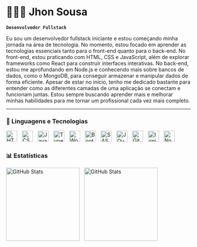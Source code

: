 # 👨🏻‍💻 Jhon Sousa

**`Desenvolvedor Fullstack`**

Eu sou um desenvolvedor fullstack iniciante e estou começando minha jornada na área de tecnologia. No momento, estou focado em aprender as tecnologias essenciais tanto para o front-end quanto para o back-end. No front-end, estou praticando com HTML, CSS e JavaScript, além de explorar frameworks como React para construir interfaces interativas. No back-end, estou me aprofundando em Node.js e conhecendo mais sobre bancos de dados, como o MongoDB, para conseguir armazenar e manipular dados de forma eficiente. Apesar de estar no início, tenho me dedicado bastante para entender como as diferentes camadas de uma aplicação se conectam e funcionam juntas. Estou sempre buscando aprender mais e melhorar minhas habilidades para me tornar um profissional cada vez mais completo.

---

### 🤖 Linguagens e Tecnologias

<img 
    align="left" 
    alt="HTML"
    title="HTML" 
    width="30px" 
    style="padding-right: 10px;" 
    src="https://cdn.jsdelivr.net/gh/devicons/devicon@latest/icons/html5/html5-original.svg" 
/>
<img 
    align="left" 
    alt="CSS" 
    title="CSS"
    width="30px" 
    style="padding-right: 10px;" 
    src="https://cdn.jsdelivr.net/gh/devicons/devicon@latest/icons/css3/css3-original.svg" 
/>
<img 
    align="left" 
    alt="JavaScript" 
    title="JavaScript"
    width="30px" 
    style="padding-right: 10px;" 
    src="https://cdn.jsdelivr.net/gh/devicons/devicon@latest/icons/javascript/javascript-original.svg" 
/>
<img 
    align="left" 
    alt="TypeScript"
    title="TypeScript" 
    width="30px" 
    style="padding-right: 10px;" 
    src="https://cdn.jsdelivr.net/gh/devicons/devicon@latest/icons/typescript/typescript-original.svg" 
/>
<img 
    align="left" 
    alt="Wordpress.js" 
    title="Wordpress.js"
    width="30px"
    style="padding-right: 10px;"
    src="https://cdn.jsdelivr.net/gh/devicons/devicon@latest/icons/wordpress/wordpress-plain.svg"          
/>
<img 
    align="left" 
    alt="Bootstrap"
    title="Bootstrap" 
    width="30px" 
    style="padding-right: 10px;" 
    src="https://cdn.jsdelivr.net/gh/devicons/devicon@latest/icons/bootstrap/bootstrap-original.svg" 
/>
<img 
    align="left" 
    alt="SASS" 
    title="SASS"
    width="30px" 
    style="padding-right: 10px;" 
    src="https://cdn.jsdelivr.net/gh/devicons/devicon@latest/icons/sass/sass-original.svg" 
/>

<img 
    align="left" 
    alt="JQuery" 
    title="JQuery"
    width="30px" 
    style="padding-right: 10px;" 
    src="https://cdn.jsdelivr.net/gh/devicons/devicon@latest/icons/jquery/jquery-original.svg" 
/>
<img 
    align="left" 
    alt="Git" 
    title="Git"
    width="30px" 
    style="padding-right: 10px;" 
    src="https://cdn.jsdelivr.net/gh/devicons/devicon@latest/icons/git/git-original.svg" 
/>
<img 
    align="left" 
    alt="Ionic" 
    title="Ionic"
    width="30px" 
    style="padding-right: 10px;"
    src="https://cdn.jsdelivr.net/gh/devicons/devicon@latest/icons/ionic/ionic-original.svg"
/>
<img
    align="left"
    alt="Node"
    title="Node"
    width="30px"
    style="padding-right: 10px;"
    src="https://cdn.jsdelivr.net/gh/devicons/devicon@latest/icons/nodejs/nodejs-original.svg"
/>

<br/>
<br/>

### 📊 Estatísticas

<p>
  <img 
    align="left" 
    alt="GitHub Stats" 
    height="200" 
    style="padding-right: 10px;" 
    src="https://github-readme-stats.vercel.app/api?username=NohjSousa&show_icons=true&theme=tokyonight&include_all_commits=true&locale=pt-br" 
  />

<img 
      align="left" 
      alt="GitHub Stats" 
      height="200" 
      src="https://github-readme-stats.vercel.app/api/top-langs/?username=NohjSousa&theme=tokyonight&layout=compact&custom_title=Tecnologias&langs_count=9" 
  />

</p>
